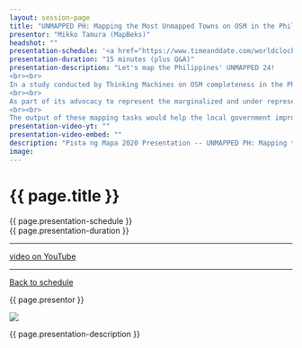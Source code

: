 ```yaml
---
layout: session-page
title: "UNMAPPED PH: Mapping the Most Unmapped Towns on OSM in the Philippines"
presentor: "Mikko Tamura (MapBeks)"
headshot: ""
presentation-schedule: '<a href="https://www.timeanddate.com/worldclock/fixedtime.html?iso=2020-11-13T07:45:00Z">13 Nov 2020, 15:45 UTC+8</a>'
presentation-duration: "15 minutes (plus Q&A)"
presentation-description: "Let's map the Philippines' UNMAPPED 24! 
<br><br>
In a study conducted by Thinking Machines on OSM completeness in the Philippines, it was identified that 24 towns do not have a single building footprint on OpenStreetMap. A total of more than 100,000 families or roughly 500,000 individuals reside in these unmapped communities making it difficult to provide basic social services and support during disasters.
<br><br>
As part of its advocacy to represent the marginalized and under represented communities, MapBeks is mapping out buildings and roads in all 24 towns in the country through the support of several LGBTQIA+ associations, PLHIV groups, student organizations, and other emerging mapping communities.
<br><br>
The output of these mapping tasks would help the local government improve on their Comprehensive Land Use Plan (CLUP) for planning and development and better handling of disaster risk reduction and management."
presentation-video-yt: ""
presentation-video-embed: ""
description: "Pista ng Mapa 2020 Presentation -- UNMAPPED PH: Mapping the Most Unmapped Towns on OSM in the Philippines by Mikko Tamura (MapBeks)"
image:
---
```


<h1 class="color-pnm-blue">{{ page.title }}</h1>
<div class="row my-4">
<section class="col-lg-3">
<p class="small">{{ page.presentation-schedule }}<br>
{{ page.presentation-duration }}
</p>
<hr>
<p class="small">
<a href="{{ page.presentation-video-yt }}">video on YouTube</a>
</p>
<hr>
<p class="small"><a href="{{ site.baseurl }}/programme/">Back to schedule</a>
</p>
</section>
<section class="col-lg-9">
<p>{{ page.presentor }}</p>
<img class="img-fluid border border-primary rounded p-2" src="{{ site.baseurl }}/assets/img/site/WFH_Feels_full_bg.png">
<!-- <embed class="mb-4" src="{{ page.presentation-video-embed }}"> -->
<p class="mt-4">{{ page.presentation-description }}
</p>
</section>
</div>